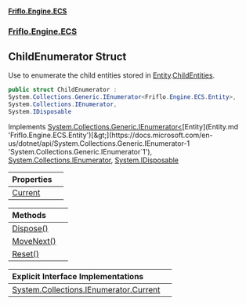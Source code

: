 #### [Friflo.Engine.ECS](index.md 'index')
### [Friflo.Engine.ECS](Friflo.Engine.ECS.md 'Friflo.Engine.ECS')

## ChildEnumerator Struct

Use to enumerate the child entities stored in [Entity](Entity.md 'Friflo.Engine.ECS.Entity').[ChildEntities](Entity.ChildEntities.md 'Friflo.Engine.ECS.Entity.ChildEntities').

```csharp
public struct ChildEnumerator :
System.Collections.Generic.IEnumerator<Friflo.Engine.ECS.Entity>,
System.Collections.IEnumerator,
System.IDisposable
```

Implements [System.Collections.Generic.IEnumerator&lt;](https://docs.microsoft.com/en-us/dotnet/api/System.Collections.Generic.IEnumerator-1 'System.Collections.Generic.IEnumerator`1')[Entity](Entity.md 'Friflo.Engine.ECS.Entity')[&gt;](https://docs.microsoft.com/en-us/dotnet/api/System.Collections.Generic.IEnumerator-1 'System.Collections.Generic.IEnumerator`1'), [System.Collections.IEnumerator](https://docs.microsoft.com/en-us/dotnet/api/System.Collections.IEnumerator 'System.Collections.IEnumerator'), [System.IDisposable](https://docs.microsoft.com/en-us/dotnet/api/System.IDisposable 'System.IDisposable')

| Properties | |
| :--- | :--- |
| [Current](ChildEnumerator.Current.md 'Friflo.Engine.ECS.ChildEnumerator.Current') | |

| Methods | |
| :--- | :--- |
| [Dispose()](ChildEnumerator.Dispose().md 'Friflo.Engine.ECS.ChildEnumerator.Dispose()') | |
| [MoveNext()](ChildEnumerator.MoveNext().md 'Friflo.Engine.ECS.ChildEnumerator.MoveNext()') | |
| [Reset()](ChildEnumerator.Reset().md 'Friflo.Engine.ECS.ChildEnumerator.Reset()') | |

| Explicit Interface Implementations | |
| :--- | :--- |
| [System.Collections.IEnumerator.Current](ChildEnumerator.System.Collections.IEnumerator.Current.md 'Friflo.Engine.ECS.ChildEnumerator.System.Collections.IEnumerator.Current') | |
